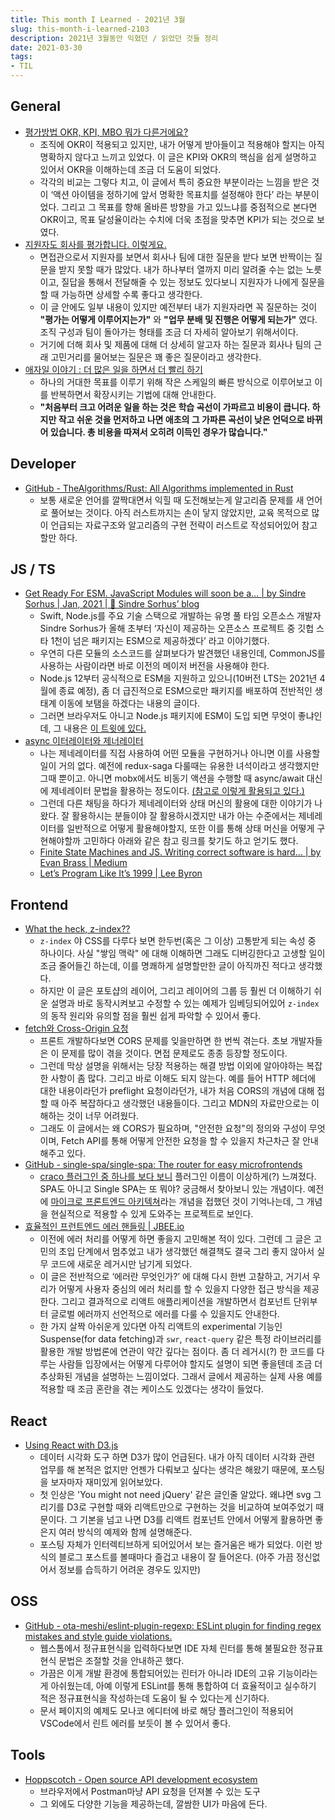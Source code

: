 ```yaml
---
title: This month I Learned - 2021년 3월
slug: this-month-i-learned-2103
description: 2021년 3월동안 익혔던 / 읽었던 것들 정리
date: 2021-03-30
tags:
- TIL
---
```


## General

- [평가방법 OKR, KPI, MBO 뭐가 다른거에요?](https://brunch.co.kr/@ywkim36/41)
  - 조직에 OKR이 적용되고 있지만, 내가 어떻게 받아들이고 적용해야 할지는 아직 명확하지 않다고 느끼고 있었다. 이 글은 KPI와 OKR의 핵심을 쉽게 설명하고 있어서 OKR을 이해하는데 조금 더 도움이 되었다.
  - 각각의 비교는 그렇다 치고, 이 글에서 특히 중요한 부분이라는 느낌을 받은 것이 ‘액션 아이템을 정하기에 앞서 명확한 목표치를 설정해야 한다’ 라는 부분이었다.	 그리고 그 목표를 향해 올바른 방향을 가고 있느냐를 중점적으로 본다면 OKR이고, 목표 달성율이라는 수치에 더욱 초점을 맞추면 KPI가 되는 것으로 보였다.
- [지원자도 회사를 평가합니다. 이렇게요.](https://brunch.co.kr/@goodgdg/142)
  - 면접관으로서 지원자를 보면서 회사나 팀에 대한 질문을 받다 보면 반짝이는 질문을 받지 못할 때가 많았다. 내가 하나부터 열까지 미리 알려줄 수는 없는 노릇이고, 질답을 통해서 전달해줄 수 있는 정보도 있다보니 지원자가 나에게 질문을 할 때 가능하면 상세할 수록 좋다고 생각한다.
  - 이 글 안에도 일부 내용이 있지만 예전부터 내가 지원자라면 꼭 질문하는 것이 **"평가는 어떻게 이루어지는가"** 와 **"업무 분배 및 진행은 어떻게 되는가"** 였다. 조직 구성과 팀이 돌아가는 형태를 조금 더 자세히 알아보기 위해서이다.
  - 거기에 더해 회사 및 제품에 대해 더 상세히 알고자 하는 질문과 회사나 팀의 근래 고민거리를 물어보는 질문은 꽤 좋은 질문이라고 생각한다.
- [애자일 이야기 : 더 많은 일을 하면서 더 빨리 하기](http://agile.egloos.com/1762301)
  - 하나의 거대한 목표를 이루기 위해 작은 스케일의 빠른 방식으로 이루어보고 이를 반복하면서 확장시키는 기법에 대해 안내한다.
  - **"처음부터 크고 어려운 일을 하는 것은 학습 곡선이 가파르고 비용이 큽니다. 하지만 작고 쉬운 것을 먼저하고 나면 애초의 그 가파른 곡선이 낮은 언덕으로 바뀌어 있습니다. 총 비용을 따져서 오히려 이득인 경우가 많습니다."**

## Developer

- [GitHub - TheAlgorithms/Rust: All Algorithms implemented in Rust](https://github.com/TheAlgorithms/Rust)
  - 보통 새로운 언어를 깔짝대면서 익힐 때 도전해보는게 알고리즘 문제를 새 언어로 풀어보는 것이다. 아직 러스트까지는 손이 닿지 않았지만, 교육 목적으로 많이 언급되는 자료구조와 알고리즘의 구현 전략이 러스트로 작성되어있어 참고할만 하다.

## JS / TS

- [Get Ready For ESM. JavaScript Modules will soon be a… | by Sindre Sorhus | Jan, 2021 | 🦄 Sindre Sorhus’ blog](https://blog.sindresorhus.com/get-ready-for-esm-aa53530b3f77)
  - Swift, Node.js를 주요 기술 스택으로 개발하는 유명 풀 타임 오픈소스 개발자 Sindre Sorhus가 올해 초부터 ‘자신이 제공하는 오픈소스 프로젝트 중 깃헙 스타 1천이 넘은 패키지는 ESM으로 제공하겠다’ 라고 이야기했다.
  - 우연히 다른 모듈의 소스코드를 살펴보다가 발견했던 내용인데, CommonJS를 사용하는 사람이라면 바로 이전의 메이저 버전을 사용해야 한다.
  - Node.js 12부터 공식적으로 ESM을 지원하고 있으니(10버전 LTS는 2021년 4월에 종료 예정), 좀 더 급진적으로 ESM으로만 패키지를 배포하여 전반적인 생태계 이동에 보탬을 하겠다는 내용의 글이다.
  - 그러면 브라우저도 아니고 Node.js 패키지에 ESM이 도입 되면 무엇이 좋냐인데, 그 내용은 [이 트윗에 있다.](https://twitter.com/sindresorhus/status/1349312503835054080?s=20)
- [async 이터레이터와 제너레이터](https://ko.javascript.info/async-iterators-generators)
  - 나는 제네레이터를 직접 사용하여 어떤 모듈을 구현하거나 아니면 이를 사용할 일이 거의 없다. 예전에 redux-saga 다룰때는 유용한 녀석이라고 생각했지만 그때 뿐이고. 아니면 mobx에서도 비동기 액션을 수행할 때 async/await 대신에 제네레이터 문법을 활용하는 정도이다. [(참고로 이렇게 활용되고 있다.)](https://github.com/mobxjs/mobx/blob/main/packages/mobx/src/api/flow.ts)
  - 그런데 다른 채팅을 하다가 제네레이터와 상태 머신의 활용에 대한 이야기가 나왔다. 잘 활용하시는 분들이야 잘 활용하시겠지만 내가 아는 수준에서는 제네레이터를 일반적으로 어떻게 활용해야할지, 또한 이를 통해 상태 머신을 어떻게 구현해야할까 고민하다 아래와 같은 참고 링크를 찾기도 하고 얻기도 했다.
  - [Finite State Machines and JS. Writing correct software is hard… | by Evan Brass | Medium](https://evan-brass.medium.com/finite-state-machines-and-js-c9b55fc3f8f9)
  - [Let’s Program Like It’s 1999 | Lee Byron](https://www.youtube.com/watch?v=vG8WpLr6y_U&t=1861s)

## Frontend

- [What the heck, z-index??](https://www.joshwcomeau.com/css/stacking-contexts/)
  - `z-index` 야 CSS를 다루다 보면 한두번(혹은 그 이상) 고통받게 되는 속성 중 하나이다. 사실 "쌓임 맥락" 에 대해 이해하면 그래도 디버깅한다고 고생할 일이 조금 줄어들긴 하는데, 이를 명쾌하게 설명할만한 글이 아직까진 적다고 생각했다.
  - 하지만 이 글은 포토샵의 레이어, 그리고 레이어의 그룹 등 훨씬 더 이해하기 쉬운 설명과 바로 동작시켜보고 수정할 수 있는 예제가 임베딩되어있어 `z-index` 의 동작 원리와 유의할 점을 훨씬 쉽게 파악할 수 있어서 좋다.
- [fetch와 Cross-Origin 요청](https://ko.javascript.info/fetch-crossorigin)
  - 프론트 개발하다보면 CORS 문제를 잊을만하면 한 번씩 겪는다. 초보 개발자들은 이 문제를 많이 겪을 것이다. 면접 문제로도 종종 등장할 정도이다.
  - 그런데 막상 설명을 위해서는 당장 적용하는 해결 방법 이외에 알아야하는 복잡한 사항이 좀 많다. 그리고 바로 이해도 되지 않는다. 예를 들어 HTTP 헤더에 대한 내용이라던가 preflight 요청이라던가, 내가 처음 CORS의 개념에 대해 접할 때 아주 복잡하다고 생각했던 내용들이다. 그리고 MDN의 자료만으로는 이해하는 것이 너무 어려웠다.
  - 그래도 이 글에서는 왜 CORS가 필요하며, "안전한 요청"의 정의와 구성이 무엇이며, Fetch API를 통해 어떻게 안전한 요청을 할 수 있을지 차근차근 잘 안내해주고 있다.
- [GitHub - single-spa/single-spa: The router for easy microfrontends](https://github.com/single-spa/single-spa)
  - [craco 플러그인 중 하나를 보다 보니](https://github.com/hasanayan/craco-plugin-single-spa-application) 플러그인 이름이 이상하게(?) 느껴졌다. SPA도 아니고 Single SPA는 또 뭐야? 궁금해서 찾아보니 있는 개념이다. 예전에 [마이크로 프론트엔드 아키텍쳐](https://micro-frontends.org)라는 개념을 접했던 것이 기억나는데, 그 개념을 현실적으로 적용할 수 있게 도와주는 프로젝트로 보인다.
- [효율적인 프런트엔드 에러 핸들링 | JBEE.io](https://jbee.io/react/error-declarative-handling-0/)
  - 이전에 에러 처리를 어떻게 하면 좋을지 고민해본 적이 있다. 그런데 그 글은 고민의 초입 단계에서 멈추었고 내가 생각했던 해결책도 결국 그리 좋지 않아서 실무 코드에 새로운 레거시만 남기게 되었다.
  - 이 글은 전반적으로 ‘에러란 무엇인가?’ 에 대해 다시 한번 고찰하고, 거기서 우리가 어떻게 사용자 중심의 에러 처리를 할 수 있을지 다양한 접근 방식을 제공한다. 그리고 결과적으로 리액트 애플리케이션을 개발하면서 컴포넌트 단위부터 글로벌 에러까지 선언적으로 에러를 다룰 수 있을지도 안내한다.
  - 한 가지 살짝 아쉬운게 있다면 아직 리액트의 experimental 기능인 Suspense(for data fetching)과 `swr`, `react-query` 같은 특정 라이브러리를 활용한 개발 방법론에 연관이 약간 깊다는 점이다. 좀 더 레거시(?) 한 코드를 다루는 사람들 입장에서는 어떻게 다루어야 할지도 설명이 되면 좋을텐데 조금 더 추상화된 개념을 설명하는 느낌이었다. 그래서 글에서 제공하는 실제 사용 예를 적용할 때 조금 혼란을 겪는 케이스도 있겠다는 생각이 들었다.

## React

- [Using React with D3.js](https://wattenberger.com/blog/react-and-d3)
  - 데이터 시각화 도구 하면 D3가 많이 언급된다. 내가 아직 데이터 시각화 관련 업무를 해 본적은 없지만 언젠가 다뤄보고 싶다는 생각은 해왔기 때문에, 포스팅을 보자마자 재미있게 읽어보았다.
  - 첫 인상은 'You might not need jQuery' 같은 글인줄 알았다. 왜냐면 svg 그리기를 D3로 구현할 때와 리액트만으로 구현하는 것을 비교하여 보여주었기 때문이다. 그 기본을 넘고 나면 D3를 리액트 컴포넌트 안에서 어떻게 활용하면 좋은지 여러 방식의 예제와 함께 설명해준다.
  - 포스팅 자체가 인터렉티브하게 되어있어서 보는 즐거움은 배가 되었다. 이런 방식의 블로그 포스트를 볼때마다 즐겁고 내용이 잘 들어온다. (아주 가끔 정신없어서 정보를 습득하기 어려운 경우도 있지만)

## OSS

- [GitHub - ota-meshi/eslint-plugin-regexp: ESLint plugin for finding regex mistakes and style guide violations.](https://github.com/ota-meshi/eslint-plugin-regexp)
  - 웹스톰에서 정규표현식을 입력하다보면 IDE 자체 린터를 통해 불필요한 정규표현식 문법은 조절할 것을 안내하곤 했다.
  - 가끔은 이게 개발 환경에 통합되어있는 린터가 아니라 IDE의 고유 기능이라는게 아쉬웠는데, 아예 이렇게 ESLint를 통해 통합하여 더 효율적이고 실수하기 적은 정규표현식을 작성하는데 도움이 될 수 있다는게 신기하다.
  - 문서 페이지의 예제도 모나코 에디터에 바로 해당 플러그인이 적용되어 VSCode에서 린트 에러를 보듯이 볼 수 있어서 좋다.

## Tools

- [Hoppscotch - Open source API development ecosystem](https://hoppscotch.io/)
  - 브라우저에서 Postman마냥 API 요청을 던져볼 수 있는 도구
  - 그 외에도 다양한 기능을 제공하는데, 깔쌈한 UI가 마음에 든다.
  